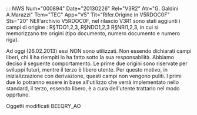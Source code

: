  :  : NWS Num="000894" Date="20130226" Rel="V3R2" Atr="G. Galdini A.Marazzi" Tem="TEC" App="V5" Tit="Rifer.Origine in V5RDOC0F" Sts="20"
NEll'archivio V5RDOC0F, nel rilascio V3R1 sono stati aggiunti i campi di origine : 
R§TDO1,2,3, R§NDO1,2,3 R§NRI1,2,3, in cui si memorizzano tre origini (tipo documento, numero documento e numero riga).

Ad oggi (26.02.2013) essi NON sono utilizzati.
Non essendo dichiarati campi liberi, chi li ha riempiti lo ha fatto sotto la sua responsabilità.
Abbiamo deciso il seguente comportamento.
Le  prime due origini sono riservate per sviluppi futuri, mentre il terzo è libero utente.
Per questo motivo, in inizializzazione con derivazione, questi campi non vengono puliti.
I primi due lo potranno essere in base all'utilizzo che verrà implementato nello standard, il terzo,
essendo libero, è a cura dell'utente trattarlo nel modo opprtuno.

Oggetti modificati
B£EQRY_AO
